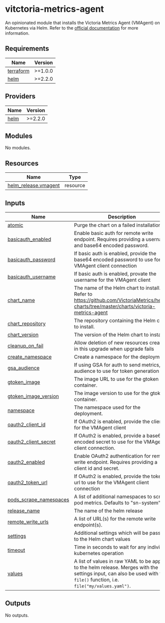 <!--
  ~ Copyright 2023 StreamNative, Inc.
  ~
  ~ Licensed under the Apache License, Version 2.0 (the "License");
  ~ you may not use this file except in compliance with the License.
  ~ You may obtain a copy of the License at
  ~
  ~     http://www.apache.org/licenses/LICENSE-2.0
  ~
  ~ Unless required by applicable law or agreed to in writing, software
  ~ distributed under the License is distributed on an "AS IS" BASIS,
  ~ WITHOUT WARRANTIES OR CONDITIONS OF ANY KIND, either express or implied.
  ~ See the License for the specific language governing permissions and
  ~ limitations under the License.
-->

# vitctoria-metrics-agent
An opinionated module that installs the Victoria Metrics Agent (VMAgent) on Kubernetes via Helm. Refer to the [official documentation](https://github.com/VictoriaMetrics/helm-charts/tree/master/charts/victoria-metrics-agent) for more information.

## Requirements

| Name | Version |
|------|---------|
| <a name="requirement_terraform"></a> [terraform](#requirement\_terraform) | >=1.0.0 |
| <a name="requirement_helm"></a> [helm](#requirement\_helm) | >=2.2.0 |

## Providers

| Name | Version |
|------|---------|
| <a name="provider_helm"></a> [helm](#provider\_helm) | >=2.2.0 |

## Modules

No modules.

## Resources

| Name | Type |
|------|------|
| [helm_release.vmagent](https://registry.terraform.io/providers/hashicorp/helm/latest/docs/resources/release) | resource |

## Inputs

| Name | Description | Type | Default | Required |
|------|-------------|------|---------|:--------:|
| <a name="input_atomic"></a> [atomic](#input\_atomic) | Purge the chart on a failed installation. | `bool` | `null` | no |
| <a name="input_basicauth_enabled"></a> [basicauth\_enabled](#input\_basicauth\_enabled) | Enable basic auth for remote write endpoint. Requires providing a username and base64 encoded password. | `bool` | `null` | no |
| <a name="input_basicauth_password"></a> [basicauth\_password](#input\_basicauth\_password) | If basic auth is enabled, provide the base64 encoded password to use for the VMAgent client connection | `string` | `null` | no |
| <a name="input_basicauth_username"></a> [basicauth\_username](#input\_basicauth\_username) | If basic auth is enabled, provate the username for the VMAgent client | `string` | `null` | no |
| <a name="input_chart_name"></a> [chart\_name](#input\_chart\_name) | The name of the Helm chart to install. Refer to https://github.com/VictoriaMetrics/helm-charts/tree/master/charts/victoria-metrics-agent | `string` | `null` | no |
| <a name="input_chart_repository"></a> [chart\_repository](#input\_chart\_repository) | The repository containing the Helm chart to install. | `string` | `null` | no |
| <a name="input_chart_version"></a> [chart\_version](#input\_chart\_version) | The version of the Helm chart to install. | `string` | `null` | no |
| <a name="input_cleanup_on_fail"></a> [cleanup\_on\_fail](#input\_cleanup\_on\_fail) | Allow deletion of new resources created in this upgrade when upgrade fails | `bool` | `null` | no |
| <a name="input_create_namespace"></a> [create\_namespace](#input\_create\_namespace) | Create a namespace for the deployment. | `bool` | `null` | no |
| <a name="input_gsa_audience"></a> [gsa\_audience](#input\_gsa\_audience) | If using GSA for auth to send metrics, the audience to use for token generation | `string` | `null` | no |
| <a name="input_gtoken_image"></a> [gtoken\_image](#input\_gtoken\_image) | The image URL to use for the gtoken container. | `string` | `null` | no |
| <a name="input_gtoken_image_version"></a> [gtoken\_image\_version](#input\_gtoken\_image\_version) | The image version to use for the gtoken container. | `string` | `null` | no |
| <a name="input_namespace"></a> [namespace](#input\_namespace) | The namespace used for the deployment. | `string` | `null` | no |
| <a name="input_oauth2_client_id"></a> [oauth2\_client\_id](#input\_oauth2\_client\_id) | If OAuth2 is enabled, provide the client id for the VMAgent client | `string` | `null` | no |
| <a name="input_oauth2_client_secret"></a> [oauth2\_client\_secret](#input\_oauth2\_client\_secret) | If OAuth2 is enabled, provide a base64 encoded secret to use for the VMAgent client connection. | `string` | `null` | no |
| <a name="input_oauth2_enabled"></a> [oauth2\_enabled](#input\_oauth2\_enabled) | Enable OAuth2 authentication for remote write endpoint. Requires providing a client id and secret. | `bool` | `null` | no |
| <a name="input_oauth2_token_url"></a> [oauth2\_token\_url](#input\_oauth2\_token\_url) | If OAuth2 is enabled, provide the token url to use for the VMAgent client connection | `string` | `null` | no |
| <a name="input_pods_scrape_namespaces"></a> [pods\_scrape\_namespaces](#input\_pods\_scrape\_namespaces) | A list of additional namespaces to scrape pod metrics. Defaults to "sn-system". | `list(string)` | `null` | no |
| <a name="input_release_name"></a> [release\_name](#input\_release\_name) | The name of the helm release | `string` | `null` | no |
| <a name="input_remote_write_urls"></a> [remote\_write\_urls](#input\_remote\_write\_urls) | A list of URL(s) for the remote write endpoint(s). | `list(string)` | `null` | no |
| <a name="input_settings"></a> [settings](#input\_settings) | Additional settings which will be passed to the Helm chart values | `map(any)` | `null` | no |
| <a name="input_timeout"></a> [timeout](#input\_timeout) | Time in seconds to wait for any individual kubernetes operation | `number` | `null` | no |
| <a name="input_values"></a> [values](#input\_values) | A list of values in raw YAML to be applied to the helm release. Merges with the settings input, can also be used with the `file()` function, i.e. `file("my/values.yaml")`. | `any` | `null` | no |

## Outputs

No outputs.
